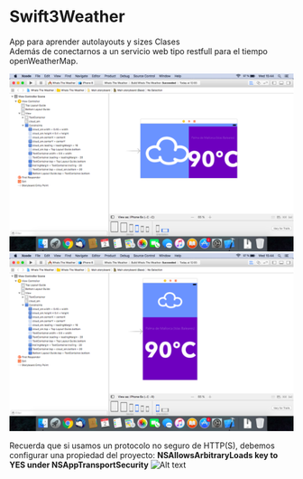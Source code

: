 # Swift3Weather

App para aprender autolayouts y sizes Clases <br>
Además de conectarnos a un servicio web tipo restfull para el tiempo openWeatherMap.<br>


![Alt text](https://github.com/anderuraga/Swift3Weather/blob/master/resources/Weather%20Screen%20Shot%20landscape.png)
![Alt text](https://github.com/anderuraga/Swift3Weather/blob/master/resources/Weather%20Screen%20Shot%20portrait.png)


Recuerda que si usamos un protocolo no seguro de HTTP(S), debemos configurar una propiedad del proyecto: <b>NSAllowsArbitraryLoads key to YES under NSAppTransportSecurity</b>
![Alt text](https://github.com/anderuraga/Swift3Weather/blob/master/resources/Screen%20Shot%20http%20policy.png)
